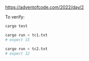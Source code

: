 https://adventofcode.com/2022/day/2

To verify:
```sh
cargo test

cargo run < tc1.txt
# expect 15

cargo run < tc2.txt
# expect 12
```
